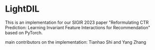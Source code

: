 # LightDIL
This is an implementation for our SIGIR 2023 paper "Reformulating CTR Prediction: Learning Invariant Feature Interactions for Recommendation" based on PyTorch.

main contributors on the implementation: Tianhao Shi and Yang Zhang
